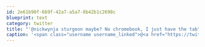 ```yaml
---
id: 2e61b90f-669f-42a7-a5a7-8b42b1c2698c
blueprint: text
category: twitter
title: "'@nickwynja sturgeon maybe? No chromebook, I just have the tab"
caption: '<span class="username username_linked">@<a href="https://twitter.com/nickwynja" title="Nick Wynja">nickwynja</a></span> sturgeon maybe? No chromebook, I just have the tab'
---
```

